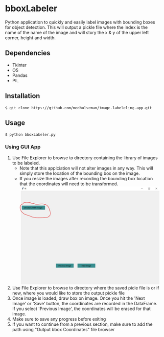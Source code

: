 # bboxLabeler
Python application to quickly and easily label images with bounding boxes for object detection. This 
will output a pickle file where the index is the name of the name of the image 
and will story the x & y of the upper left corner, height and width.

## Dependencies
* Tkinter
* OS
* Pandas
* PIL

## Installation 
``` 
$ git clone https://github.com/nedhulseman/image-labeleling-app.git
```

## Usage
``` 
$ python bboxLabeler.py
```
### Using GUI App
1. Use File Explorer to browse to directory containing the library of images to be labeled. 
   - Note that this applciation will not alter images in any way. This will simply store the location of the bounding box on the image. 
   - If you resize the images after recording the bounding box location that the coordinates will need to be transformed.
   ![GitHub Logo](https://github.com/nedhulseman/image-labeleling-app/blob/master/Step1.JPG)
2. Use File Explorer to browse to directory where the saved picle file is or if new, where you would like to store the output pickle file
3. Once image is loaded, draw box on image. Once you hit the 'Next Image' or 'Save' button, the coordinates are recorded in the DataFrame. If you select 'Previous Image', the coordinates will be erased for that image.
3. Make sure to save any progress before exiting
4. If you want to continue from a previous section, make sure to add the path using "Output bbox Coordinates" file browser


